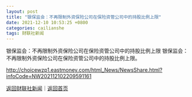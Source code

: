 ```yaml
---
layout: post
title: "银保监会：不再限制外资保险公司在保险资管公司中的持股比例上限"
date: 2021-12-10 10:53:25 +0800
categories: cailianshe
tags: 财联社新闻
---
```

银保监会：不再限制外资保险公司在保险资管公司中的持股比例上限
银保监会：不再限制外资保险公司在保险资管公司中的持股比例上限。

<http://choicewzp1.eastmoney.com/html_News/NewsShare.html?infoCode=NW202112102209591161>

[返回财联社新闻](//finews.withounder.com/cailianshe/)｜[返回首页](//finews.withounder.com/)